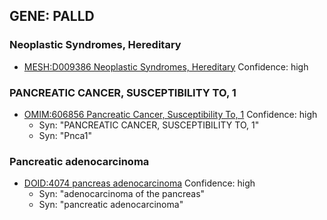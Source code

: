 
## GENE: PALLD

### Neoplastic Syndromes, Hereditary
 * [MESH:D009386 Neoplastic Syndromes, Hereditary](http://beta.monarchinitiative.org/disease/MESH:D009386) Confidence: high

### PANCREATIC CANCER, SUSCEPTIBILITY TO, 1
 * [OMIM:606856 Pancreatic Cancer, Susceptibility To, 1](http://beta.monarchinitiative.org/disease/OMIM:606856) Confidence: high
    * Syn: "PANCREATIC CANCER, SUSCEPTIBILITY TO, 1"
    * Syn: "Pnca1"

### Pancreatic adenocarcinoma
 * [DOID:4074 pancreas adenocarcinoma](http://beta.monarchinitiative.org/disease/DOID:4074) Confidence: high
    * Syn: "adenocarcinoma of the pancreas"
    * Syn: "pancreatic adenocarcinoma"
